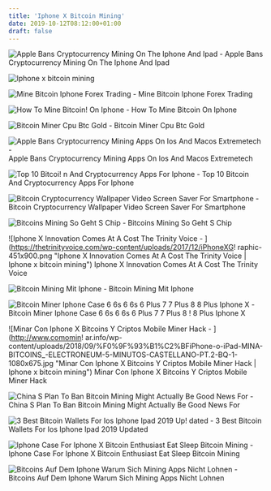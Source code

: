 ```yaml
---
title: 'Iphone X Bitcoin Mining'
date: 2019-10-12T08:12:00+01:00
draft: false
---
```


![Apple Bans Cryptocurrency Mining On The Iphone And Ipad - ](https://i.ytimg.com/vi/GHQXysHI9lk/maxresdefault.jpg "Apple Bans Cryptocurrency Mining On The Iphone And Ipad | Iphone x bitcoin mining") Apple Bans Cryptocurrency Mining On The Iphone And Ipad

![Iphone x bitcoin mining](https://images.curved.de/article_detail_curved_md/2017/11/kameravergleich-iphone-8-plus-10_022.jpg "Iphone x bitcoin mining") 

![Mine Bitcoin Iphone Forex Trading - ](http://ih1.redbubble.net/image.15225320.5243/mwo,500x,iphone_6s_snap-pad,600x1000,ffffff.2u3.jpg "Mine Bitcoin Iphone Forex Trading | Iphone x bitcoin mining") Mine Bitcoin Iphone Forex Trading

![How To Mine Bitcoin!    On Iphone - ](https://i.ytimg.com/vi/Mti_6IEKuMI/hqdefault.jpg "How To Mine Bitcoin On Iphone | Iphone x bitcoin mining") How To Mine Bitcoin On Iphone

![Bitcoin Miner Cpu Btc Gold - ](https://is5-ssl.mzstatic.com/image/thumb/Purple118/v4/22/98/c5/2298c516-ab6d-259a-df17-48aae51c41a0/pr_source.png/300x0w.jpg "Bitcoin Miner Cpu Btc Gold | Iphone x bitcoin mining") Bitcoin Miner Cpu Btc Gold

![Apple Bans Cryptocurrency Mining Apps On Ios And Macos Extremetech - ](https://www.extremetech.com/wp-content/uploads/2018/04/568806-iphone-x.jpg "Apple Bans Cryptocurrency Mining Apps On Ios And Macos Extremetech | Iphone x bitcoin mining") Apple Bans Cryptocurrency Mining Apps On Ios And Macos Extremetech

![Top 10 Bitcoi!   n And Cryptocurrency Apps For Iphone - ](https://static.makeuseof.com/wp-content/uploads/2018/02/cryptocurrency-apps-iphone-670x335.jpg "Top 10 Bitcoin!    And Cryptocurrency Apps For Iphone | Iphone x bitcoin mining") Top 10 Bitcoin And Cryptocurrency Apps For Iphone

![Bitcoin Cryptocurrency Wallpaper Video Screen Saver For Smartphone - ](https://i.pinimg.com/originals/82/b8/83/82b8832301f9db31f8d73b0e21882ca4.jpg "Bitcoin Cryptocurrency Wallpaper Video Screen Saver For Smartphone | Iphone x bitcoin mining") Bitcoin Cryptocurrency Wallpaper Video Screen Saver For Smartphone

![Bitcoins Mining So Geht S Chip - ](https://praxistipps-images.chip.de/AwSjIui0iv52zqHSCkLxq__NO6c=/1200x0/filters:format(jpeg):fill(000,true):upscale()/praxistipps.s3.amazonaws.com%2F2018-10%2Fbitcoin-3024279_640.jpg "Bitcoins Mining So Geht S Chip | Iphone x bitcoin mining") Bitcoins Mining So Geht S Chip

![Iphone X Innovation Comes At A Cost The Trinity Voice - ](https://thetrinityvoice.com/wp-content/uploads/2017/12/iPhoneXG!   raphic-451x900.png "Iphone X Innovation Comes At A Cost The Trinity Voice | Iphone x bitcoin mining") Iphone X Innovation Comes At A Cost The Trinity Voice

![Bitcoin Mining Mit Iphone - ](https://is5-ssl.mzstatic.com/image/thumb/Purple128/v4/a4/5e/4e/a45e4e41-8df4-51dc-a0a5-2c8371c9e3ce/pr_source.jpg/300x0w.jpg "Bitcoin Mining Mit Iphone | Iphone x bitcoin mining") Bitcoin Mining Mit Iphone

![Bitcoin Miner Iphone Case 6 6s 6 6s 6 Plus 7 7 Plus 8 8 Plus Iphone X - ](https://bitcoinshirt.co/wp-content/uploads/2017/11/Bitcoin-Miner-iphone5_6_7-template_mockup_Case-on-phone_iPhone-X.jpg "Bitcoin Miner Iphone Case 6 6s 6 6s 6 Plus 7 7 Plus 8 8 Plus Iphone X | Iphone x bitcoin mining") Bitcoin Miner Iphone Case 6 6s 6 6s 6 Plus 7 7 Plus 8 ! 8 Plus Iphone X

![Minar Con Iphone X Bitcoins Y Criptos Mobile Miner Hack - ](http://www.comomin!   ar.info/wp-content/uploads/2018/09/%F0%9F%93%B1%C2%BFiPhone-o-iPad-MINA-BITCOINS_-ELECTRONEUM-5-MINUTOS-CASTELLANO-PT.2-BQ-1-1080x675.jpg "Minar Con Iphone X Bitcoins Y Criptos Mobile Miner Hack | Iphone x bitcoin mining") Minar Con Iphone X Bitcoins Y Criptos Mobile Miner Hack

![China S Plan To Ban Bitcoin Mining Might Actually Be Good News For - ](https://boygeniusreport.files.wordpress.com/2018/02/bitcoin-computer.jpg?quality=98&strip=all&w=782 "China S Plan To Ban Bitcoin Mining Might Actually Be Good News For | Iphone x bitcoin mining") China S Plan To Ban Bitcoin Mining Might Actually Be Good News For

![3 Best Bitcoin Wallets For Ios Iphone Ipad 2019 Up!   dated - ](https://www.buybitcoinworldwide.com/wp-content/uploads/2017/03/dropbit.png "3 Best Bitcoin Wallets For Ios Iphone Ipad 2019 Updated | Iphone x bitcoin mining") 3 Best Bitcoin Wallets For Ios Iphone Ipad 2019 Updated

![Iphone Case For Iphone X Bitcoin Enthusiast Eat Sleep Bitcoin Mining - ](https://i.etsystatic.com/13229449/r/il/57adc5/1404560605/il_794xN.1404560605_8ov3.jpg "Iphone Case For Iphone X Bitcoin Enthusiast Eat Sleep Bitcoin Mining | Iphone x bitcoin mining") Iphone Case For Iphone X Bitcoin Enthusiast Eat Sleep Bitcoin Mining

![Bitcoins Auf Dem Iphone Warum Sich Mining Apps Nicht Lohnen - ](https://images.curved.de/article_detail_curved_md/2017/11/kameravergleich-iphone-8-plus-10_022.jpg "Bitcoins Auf Dem Iphone Warum Sich Mining Apps Nicht Lohnen | Iphone x bitcoin mining") Bitcoins Auf Dem Iphone Warum Sich Mining Apps Nicht Lohnen